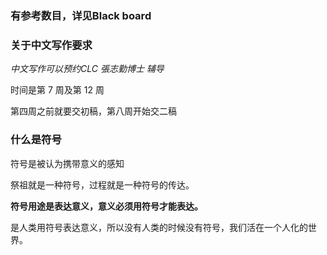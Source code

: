 ### 有参考数目，详见Black board



### 关于中文写作要求

*中文写作可以预约CLC 張志勤博士 辅导* 

时间是第 7 周及第 12 周

第四周之前就要交初稿，第八周开始交二稿 



### 什么是符号

符号是被认为携带意义的感知

祭祖就是一种符号，过程就是一种符号的传达。

**符号用途是表达意义，意义必须用符号才能表达。**



是人类用符号表达意义，所以没有人类的时候没有符号，我们活在一个人化的世界。





